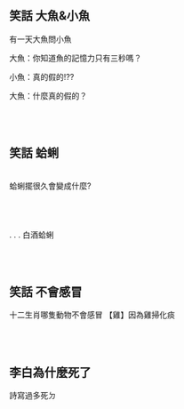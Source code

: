## 笑話 大魚&小魚

有一天大魚問小魚

大魚：你知道魚的記憶力只有三秒嗎？  

小魚：真的假的!??  

大魚：什麼真的假的？  


<br><br>
## 笑話  蛤蜊  
<br>
蛤蜊擺很久會變成什麼?  
<br><br><br><br><br>
. . . 白酒蛤蜊


<br><br>
## 笑話  不會感冒
十二生肖哪隻動物不會感冒
【雞】因為雞掃化痰

<br><br>
##  李白為什麼死了
詩寫過多死ㄉ

